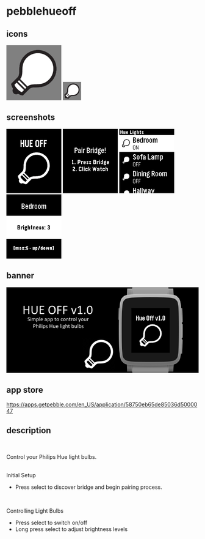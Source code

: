 # pebblehueoff

## icons

![icon-144.png](/assets/icon-144.png)
![icon-48.png](/assets/icon-48.png)

## screenshots

![basalt.png](/assets/basalt.png)
![basalt-pair.png](/assets/basalt-pair.png)
![basalt-lights.png](/assets/basalt-lights.png)
![basalt-brightness.png](/assets/basalt-brightness.png)

## banner

![banner.png](/assets/banner.png)

## app store

https://apps.getpebble.com/en_US/application/58750eb65de85036d5000047

## description
<br />

Control your Philips Hue light bulbs.<br />
<br />

Initial Setup
 - Press select to discover bridge and begin pairing process.<br />
 <br />
 
Controlling Light Bulbs
- Press select to switch on/off
- Long press select to adjust brightness levels
